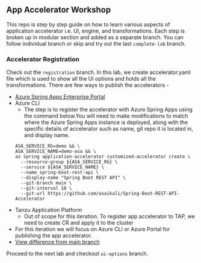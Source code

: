 ## App Accelerator Workshop
This repo is step by step guide on how to learn various aspects of application accelerator i.e. UI, engine, and transformations. Each step is broken up in modular section and added as a separate branch. You can follow individual branch or skip and try out the last `complete-lab` branch.


### Accelerator Registration
Check out the `registration` branch. In this lab, we create accelerator.yaml file which is used to show all the UI options and holds all the transformations. There are few ways to publish the accelerators -
* [Azure Spring Apps Enterprise Portal](https://learn.microsoft.com/en-us/azure/spring-apps/how-to-use-accelerator?tabs=Portal#manage-your-own-accelerators)
* Azure CLI
  * The step is to register the accelerator with Azure Spring Apps using the command below.You will need to make modifications to match where the Azure Spring Apps instance is deployed, along with the specific details of accelerator such as name, git repo it is located in, and display name.
  ```
  ASA_SERVICE_RG=demo && \
  ASA_SERVICE_NAME=demo-asa && \
  az spring application-accelerator customized-accelerator create \
    --resource-group ${ASA_SERVICE_RG} \
    --service ${ASA_SERVICE_NAME} \
    --name spring-boot-rest-api \
    --display-name "Spring Boot REST API" \
    --git-branch main \
    --git-interval 10 \
    --git-url https://github.com/asaikali/Spring-Boot-REST-API-Accelerator 
  ```
* Tanzu Application Platform
  * Out of scope for this iteration. To register app accelerator to TAP, we need to create CR and apply it to the cluster
* For this iteration we will focus on Azure CLI or Azure Portal for publishing the app accelerator.
* [View difference from main branch](https://github.com/dipalpat/app-accelerator-workshop/compare/main...registration)

Proceed to the next lab and checkout `ui-options` branch.


